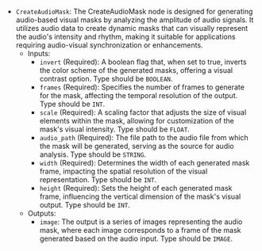 - `CreateAudioMask`: The CreateAudioMask node is designed for generating audio-based visual masks by analyzing the amplitude of audio signals. It utilizes audio data to create dynamic masks that can visually represent the audio's intensity and rhythm, making it suitable for applications requiring audio-visual synchronization or enhancements.
    - Inputs:
        - `invert` (Required): A boolean flag that, when set to true, inverts the color scheme of the generated masks, offering a visual contrast option. Type should be `BOOLEAN`.
        - `frames` (Required): Specifies the number of frames to generate for the mask, affecting the temporal resolution of the output. Type should be `INT`.
        - `scale` (Required): A scaling factor that adjusts the size of visual elements within the mask, allowing for customization of the mask's visual intensity. Type should be `FLOAT`.
        - `audio_path` (Required): The file path to the audio file from which the mask will be generated, serving as the source for audio analysis. Type should be `STRING`.
        - `width` (Required): Determines the width of each generated mask frame, impacting the spatial resolution of the visual representation. Type should be `INT`.
        - `height` (Required): Sets the height of each generated mask frame, influencing the vertical dimension of the mask's visual output. Type should be `INT`.
    - Outputs:
        - `image`: The output is a series of images representing the audio mask, where each image corresponds to a frame of the mask generated based on the audio input. Type should be `IMAGE`.
